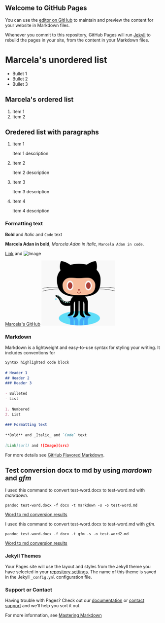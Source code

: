 ## Welcome to GitHub Pages

You can use the [editor on GitHub](https://github.com/marcelaadan1/marcelaadan1.github.io/edit/master/index.md) to maintain and preview the content for your website in Markdown files.

Whenever you commit to this repository, GitHub Pages will run [Jekyll](https://jekyllrb.com/) to rebuild the pages in your site, from the content in your Markdown files.
# Marcela's unordered list

- Bullet 1 
- Bullet 2 
- Bullet 3 

## Marcela's ordered list
1. Item 1
2. Item 2


## Oredered list with paragraphs
1. Item 1
   
   Item 1 description
1. Item 2 
   
   Item 2 description 
1. Item 3
   
   Item 3 description
   
1. Item 4 
   
   Item 4 description


### Formatting text

**Bold** and _Italic_ and `Code` text

**Marcela Adan in bold**, _Marcela Adan in italic_, `Marcela Adan in code`.

[Link](url) and ![Image](src)

[Marcela's GitHub](https://github.com/marcelaadan1/)
![Git mascota](images/GitIcon.png)

### Markdown

Markdown is a lightweight and easy-to-use syntax for styling your writing. It includes conventions for

```markdown
Syntax highlighted code block

# Header 1
## Header 2
### Header 3

- Bulleted
- List

1. Numbered
2. List

### Formatting text

**Bold** and _Italic_ and `Code` text

[Link](url) and ![Image](src)
```

For more details see [GitHub Flavored Markdown](https://guides.github.com/features/mastering-markdown/).

## Test conversion docx to md by using *mardown* and *gfm*
I used this command to convert test-word.docx to test-word.md with _markdown_.

```pandoc test-word.docx -f docx -t markdown -s -o test-word.md```

[Word to md conversion results](test-word.md)

I used this command to convert test-word.docx to test-word.md with _gfm_.

```pandoc test-word.docx -f docx -t gfm -s -o test-word2.md```

[Word to md conversion results](test-word2.md)


### Jekyll Themes

Your Pages site will use the layout and styles from the Jekyll theme you have selected in your [repository settings](https://github.com/marcelaadan1/marcelaadan1.github.io/settings). The name of this theme is saved in the Jekyll `_config.yml` configuration file.

### Support or Contact

Having trouble with Pages? Check out our [documentation](https://help.github.com/categories/github-pages-basics/) or [contact support](https://github.com/contact) and we’ll help you sort it out.

For more information, see [Mastering Markdown](markdown.md)
